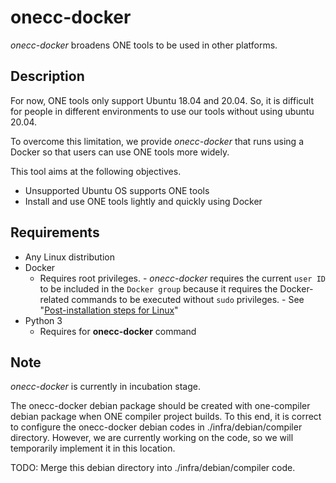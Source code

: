 # onecc-docker

_onecc-docker_ broadens ONE tools to be used in other platforms.

## Description

For now, ONE tools only support Ubuntu 18.04 and 20.04.
So, it is difficult for people in different environments to use our tools without using ubuntu 20.04.

To overcome this limitation, we provide _onecc-docker_ that runs using a Docker so that users can use ONE tools more widely.

This tool aims at the following objectives.

- Unsupported Ubuntu OS supports ONE tools
- Install and use ONE tools lightly and quickly using Docker

## Requirements

- Any Linux distribution
- Docker
    - Requires root privileges.
           - _onecc-docker_ requires the current `user ID` to be included in the `Docker group` because it requires the Docker-related commands to be executed without `sudo` privileges.
             - See "[Post-installation steps for Linux](https://docs.docker.com/engine/install/linux-postinstall/)"
- Python 3
  - Requires for __onecc-docker__ command

## Note

_onecc-docker_ is currently in incubation stage.

The onecc-docker debian package should be created with one-compiler debian package when ONE
compiler project builds. To this end, it is correct to configure the onecc-docker debian codes in
./infra/debian/compiler directory. However, we are currently working on the code, so we will
temporarily implement it in this location.

TODO: Merge this debian directory into ./infra/debian/compiler code.
